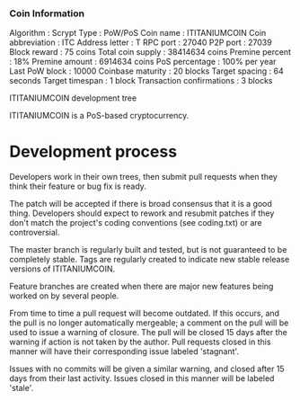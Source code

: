 

### Coin Information

Algorithm                  : Scrypt
Type                        : PoW/PoS
Coin name                : ITITANIUMCOIN
Coin abbreviation    :  ITC
Address letter          : T
RPC port                   : 27040
P2P port                   : 27039
Block reward           : 75 coins
Total coin supply     : 38414634 coins
Premine percent     : 18%
Premine amount     : 6914634 coins
PoS percentage      : 100% per year
Last PoW block       : 10000
Coinbase maturity : 20 blocks
Target spacing       : 64 seconds
Target timespan    : 1 block
Transaction confirmations : 3 blocks





ITITANIUMCOIN development tree

ITITANIUMCOIN is a PoS-based cryptocurrency.

Development process
===========================

Developers work in their own trees, then submit pull requests when
they think their feature or bug fix is ready.

The patch will be accepted if there is broad consensus that it is a
good thing.  Developers should expect to rework and resubmit patches
if they don't match the project's coding conventions (see coding.txt)
or are controversial.

The master branch is regularly built and tested, but is not guaranteed
to be completely stable. Tags are regularly created to indicate new
stable release versions of ITITANIUMCOIN.

Feature branches are created when there are major new features being
worked on by several people.

From time to time a pull request will become outdated. If this occurs, and
the pull is no longer automatically mergeable; a comment on the pull will
be used to issue a warning of closure. The pull will be closed 15 days
after the warning if action is not taken by the author. Pull requests closed
in this manner will have their corresponding issue labeled 'stagnant'.

Issues with no commits will be given a similar warning, and closed after
15 days from their last activity. Issues closed in this manner will be 
labeled 'stale'.
